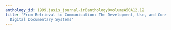 ```yaml
---
anthology_id: 1999.jasis_journal-ir0anthology0volumeA50A12.12
title: 'From Retrieval to Communication: The Development, Use, and Consequences of
  Digital Documentary Systems'
---
```

